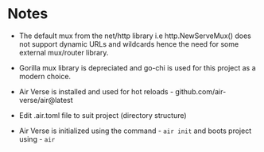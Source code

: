 # Notes

- The default mux from the net/http library i.e http.NewServeMux() does not support dynamic URLs and wildcards hence the need for some external mux/router library.

- Gorilla mux library is depreciated and go-chi is used for this project as a modern choice.

- Air Verse is installed and used for hot reloads - github.com/air-verse/air@latest

- Edit .air.toml file to suit project (directory structure)

- Air Verse is initialized using the command - `air init` and boots project using - `air`
